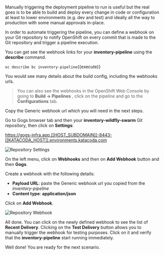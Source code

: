 Manually triggering the deployment pipeline to run is useful but the real goes is to be able 
to build and deploy every change in code or configuration at least to lower environments 
(e.g. dev and test) and ideally all the way to production with some manual approvals in-place.

In order to automate triggering the pipeline, you can define a webhook on your Git repository 
to notify OpenShift on every commit that is made to the Git repository and trigger a pipeline 
execution.

You can get see the webhook links for your **inventory-pipeline** using the **describe** command.

`oc describe bc inventory-pipeline`{{execute}}

You would see many details about the build config, including the webhooks urls.

> You can also see the webhooks in the OpenShift Web Console by going to **Build &rarr; Pipelines** , 
> click on the pipeline and go to the **Configurations** tab.

Copy the Generic webhook url which you will need in the next steps.

Go to Gogs browser tab and then your **inventory-wildfly-swarm** Git repository, then click on **Settings**:

<https://gogs-infra.app.[[HOST_SUBDOMAIN]]-8443-[[KATACODA_HOST]].environments.katacoda.com>

![Repository Settings](https://katacoda.com/openshift-roadshow/assets/cd-gogs-settings-link.png)

On the left menu, click on **Webhooks** and then on **Add Webhook** button and then **Gogs**. 

Create a webhook with the following details:

* **Payload URL**: paste the Generic webhook url you copied from the *inventory-pipeline*
* **Content type**: **application/json**

Click on **Add Webhook**. 

![Repository Webhook](https://katacoda.com/openshift-roadshow/assets/cd-gogs-webhook-add.png)

All done. You can click on the newly defined webhook to see the list of **Recent Delivery**. 
Clicking on the **Test Delivery** button allows you to manually trigger the webhook for 
testing purposes. Click on it and verify that the **inventory-pipeline** start running 
immediately.

Well done! You are ready for the next scenario.